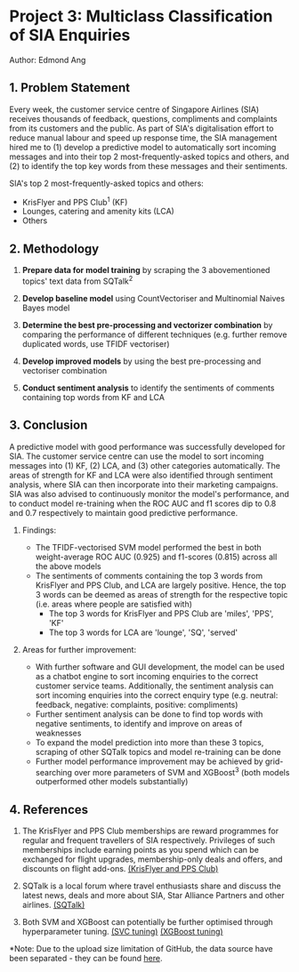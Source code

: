 # Project 3: Multiclass Classification of SIA Enquiries
Author: Edmond Ang

## 1. Problem Statement

Every week, the customer service centre of Singapore Airlines (SIA) receives thousands of feedback, questions, compliments and complaints from its customers and the public. As part of SIA's digitalisation effort to reduce manual labour and speed up response time, the SIA management hired me to (1) develop a predictive model to automatically sort incoming messages and into their top 2 most-frequently-asked topics and others, and (2) to identify the top key words from these messages and their sentiments.

SIA's top 2 most-frequently-asked topics and others:
- KrisFlyer and PPS Club<sup>1</sup> (KF)
- Lounges, catering and amenity kits (LCA)
- Others

## 2. Methodology

1. <b>Prepare data for model training</b> by scraping the 3 abovementioned topics' text data from SQTalk<sup>2</sup>

2. <b>Develop baseline model</b> using CountVectoriser and Multinomial Naives Bayes model

3. <b>Determine the best pre-processing and vectorizer combination</b> by comparing the performance of different techniques (e.g. further remove duplicated words, use TFIDF vectoriser)
    
4. <b>Develop improved models</b> by using the best pre-processing and vectoriser combination

5. <b>Conduct sentiment analysis</b> to identify the sentiments of comments containing top words from KF and LCA 

## 3. Conclusion

A predictive model with good performance was successfully developed for SIA. The customer service centre can use the model to sort incoming messages into (1) KF, (2) LCA, and (3) other categories automatically. The areas of strength for KF and LCA were also identified through sentiment analysis, where SIA can then incorporate into their marketing campaigns. SIA was also advised to continuously monitor the model's performance, and to conduct model re-training when the ROC AUC and f1 scores dip to 0.8 and 0.7 respectively to maintain good predictive performance.

1. Findings:
    - The TFIDF-vectorised SVM model performed the best in both weight-average ROC AUC (0.925) and f1-scores (0.815) across all the above models
    - The sentiments of comments containing the top 3 words from KrisFlyer and PPS Club, and LCA are largely positive. Hence, the top 3 words can be deemed as areas of strength for the respective topic (i.e. areas where people are satisfied with)
        - The top 3 words for KrisFlyer and PPS Club are 'miles', 'PPS', 'KF'
        - The top 3 words for LCA are 'lounge', 'SQ', 'served'
        
2. Areas for further improvement:

    - With further software and GUI development, the model can be used as a chatbot engine to sort incoming enquiries to the correct customer service teams. Additionally, the sentiment analysis can sort incoming enquiries into the correct enquiry type (e.g. neutral: feedback, negative: complaints, positive: compliments)
    - Further sentiment analysis can be done to find top words with negative sentiments, to identify and improve on areas of weaknesses
    - To expand the model prediction into more than these 3 topics, scraping of other SQTalk topics and model re-training can be done
    - Further model performance improvement may be achieved by grid-searching over more parameters of SVM and XGBoost<sup>3</sup> (both models outperformed other models substantially)

## 4. References

1. The KrisFlyer and PPS Club memberships are reward programmes for regular and frequent travellers of SIA respectively. Privileges of such memberships include earning points as you spend which can be exchanged for flight upgrades, membership-only deals and offers, and discounts on flight add-ons. [(KrisFlyer and PPS Club)](https://www.singaporeair.com/en_UK/us/ppsclub-krisflyer/)

2. SQTalk is a local forum where travel enthusiasts share and discuss the latest news, deals and more about SIA, Star Alliance Partners and other airlines. [(SQTalk)](http://www.sqtalk.com/forum/index.php)

3. Both SVM and XGBoost can potentially be further optimised through hyperparameter tuning. [(SVC tuning)](https://medium.com/all-things-ai/in-depth-parameter-tuning-for-svc-758215394769) [(XGBoost tuning)](https://towardsdatascience.com/xgboost-fine-tune-and-optimize-your-model-23d996fab663) 

\*Note: Due to the upload size limitation of GitHub, the data source have been separated - they can be found [here](https://drive.google.com/drive/folders/1IIywNaOOiJ_y2l8D7Nyv5xLrEFBGb0C7?usp=sharing).
